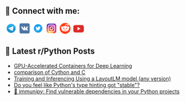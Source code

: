 ## 🔎 Connect with me:
[<img src="https://github.com/bullbesh/bullbesh/blob/main/images/Telegram.png" width="32" height="32" />](https://t.me/bullbesh)
[<img src="https://github.com/bullbesh/bullbesh/blob/main/images/VK.png" width="32" height="32" />](https://vk.com/bullbesh)
[<img src="https://github.com/bullbesh/bullbesh/blob/main/images/Twitter.png" width="32" height="32" />](https://twitter.com/bullbesh1)
[<img src="https://github.com/bullbesh/bullbesh/blob/main/images/Instagram.png" width="32" height="32" />](https://www.instagram.com/bullbesh)
[<img src="https://github.com/bullbesh/bullbesh/blob/main/images/Reddit.png" width="32" height="32" />](https://www.reddit.com/user/bullbesh)
[<img src="https://github.com/bullbesh/bullbesh/blob/main/images/YouTube.png" width="32" height="32" />](https://www.youtube.com/channel/UCtfjRs6uzgq5mfm8S06WTcg)

## 📕 Latest r/Python Posts
<!-- BLOG-POST-LIST:START -->
- [GPU-Accelerated Containers for Deep Learning](https://www.reddit.com/r/Python/comments/1ef84jh/gpuaccelerated_containers_for_deep_learning/)
- [comparison of Cython and C](https://www.reddit.com/r/Python/comments/1ef83ic/comparison_of_cython_and_c/)
- [Training and Inferencing Using a LayoutLM model &lpar;any version&rpar;](https://www.reddit.com/r/Python/comments/1ef3cay/training_and_inferencing_using_a_layoutlm_model/)
- [Do you feel like Python&#39;s type hinting got &quot;stable&quot;?](https://www.reddit.com/r/Python/comments/1ef1ym0/do_you_feel_like_pythons_type_hinting_got_stable/)
- [🐶 immunipy: Find vulnerable dependencies in your Python projects](https://www.reddit.com/r/Python/comments/1ef02hg/immunipy_find_vulnerable_dependencies_in_your/)
<!-- BLOG-POST-LIST:END -->
